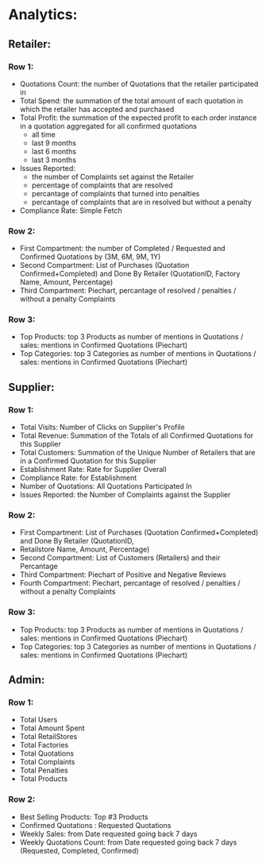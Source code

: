 # Analytics:

## Retailer: 
### Row 1:
- Quotations Count: the number of Quotations that the retailer participated in
- Total Spend: the summation of the total amount of each quotation in which the retailer has accepted and purchased
- Total Profit: the summation of the expected profit to each order instance in a quotation aggregated for all confirmed quotations
    - all time
    - last 9 months 
    - last 6 months 
    - last 3 months 
- Issues Reported: 
    - the number of Complaints set against the Retailer
    - percentage of complaints that are resolved
    - percantage of complaints that turned into penalties
    - percantage of complaints that are in resolved but without a penalty
- Compliance Rate: Simple Fetch
### Row 2:
- First Compartment: the number of Completed / Requested and Confirmed Quotations by (3M, 6M, 9M, 1Y)
- Second Compartment: List of Purchases (Quotation Confirmed+Completed) and Done By Retailer (QuotationID, Factory Name, Amount, Percentage)
- Third Compartment: Piechart, percantage of resolved / penalties / without a penalty Complaints
### Row 3:
- Top Products: top 3 Products as number of mentions in Quotations / sales: mentions in Confirmed Quotations (Piechart)
- Top Categories: top 3 Categories as number of mentions in Quotations / sales: mentions in Confirmed Quotations (Piechart)

## Supplier:
    
### Row 1:
- Total Visits: Number of Clicks on Supplier's Profile
- Total Revenue: Summation of the Totals of all Confirmed Quotations for this Supplier
- Total Customers: Summation of the Unique Number of Retailers that are in a Confirmed Quotation for this Supplier
- Establishment Rate: Rate for Supplier Overall
- Compliance Rate: for Establishment
- Number of Quotations: All Quotations Participated In
- Issues Reported: the Number of Complaints against the Supplier
### Row 2:
- First Compartment: List of Purchases (Quotation Confirmed+Completed) and Done By Retailer (QuotationID, 
- Retailstore Name, Amount, Percentage)
- Second Compartment: List of Customers (Retailers) and their Percantage
- Third Compartment: Piechart of Positive and Negative Reviews
- Fourth Compartment: Piechart, percantage of resolved / penalties / without a penalty Complaints
### Row 3:
- Top Products: top 3 Products as number of mentions in Quotations / sales: mentions in Confirmed Quotations (Piechart)
- Top Categories: top 3 Categories as number of mentions in Quotations / sales: mentions in Confirmed Quotations (Piechart)

## Admin:

### Row 1: 
- Total Users
- Total Amount Spent
- Total RetailStores
- Total Factories
- Total Quotations
- Total Complaints
- Total Penalties
- Total Products
### Row 2:
- Best Selling Products: Top #3 Products
- Confirmed Quotations : Requested Quotations
- Weekly Sales: from Date requested going back 7 days
- Weekly Quotations Count: from Date requested going back 7 days   (Requested, Completed, Confirmed)